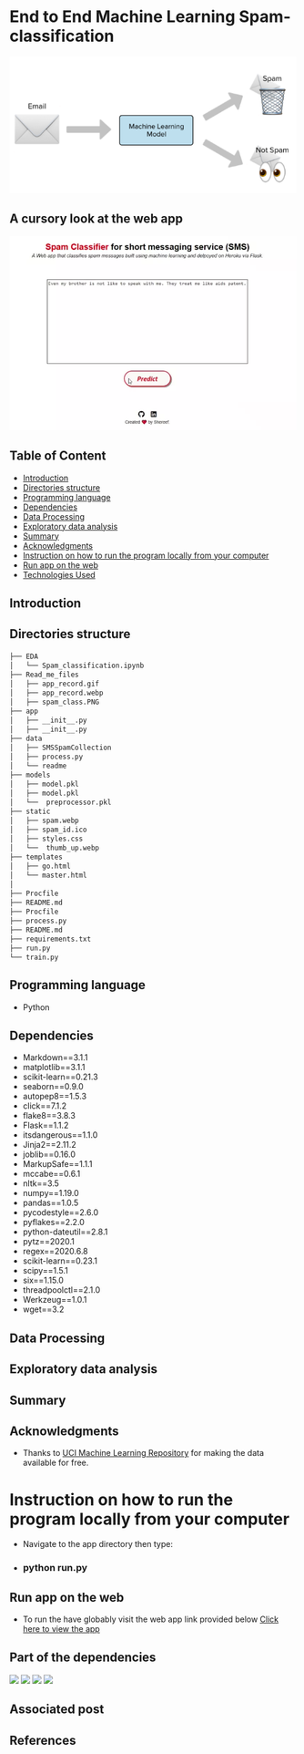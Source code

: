 # End to End Machine Learning Spam-classification
<img src="https://github.com/SAB-6/Spam-Classification/blob/master/Read_me_files/spam_class.PNG"/>

## A cursory look at the web app
<img src="https://github.com/SAB-6/Spam-Classification/blob/master/Read_me_files/app_record.webp"/>

## Table of Content
  * [Introduction](#Introduction)
  * [Directories structure](#Directories-structure)
  * [Programming language](#Programming-language)
  * [Dependencies](#Dependencies)
  * [Data Processing](#Data-Processing)
  * [Exploratory data analysis](#Exploratory-data-analysis)
  * [Summary](#Summary)
  * [Acknowledgments](#Acknowledgments)
  * [Instruction on how to run the program locally from your computer](#Instruction-on-how-to-run-the-program-locally)
  * [Run app on the web](#Run-app-on-the-web)
  * [Technologies Used](#technologies-used)


## Introduction

## Directories structure
```
├── EDA
│   └── Spam_classification.ipynb
├── Read_me_files
│   ├── app_record.gif
│   ├── app_record.webp
│   ├── spam_class.PNG
├── app
│   ├── __init__.py
│   ├── __init__.py
├── data
│   ├── SMSSpamCollection
│   ├── process.py
│   └── readme
├── models
│   ├── model.pkl
│   ├── model.pkl
│   └──  preprocessor.pkl
├── static
│   ├── spam.webp
│   ├── spam_id.ico
│   ├── styles.css
│   └──  thumb_up.webp
├── templates
│   ├── go.html
│   └── master.html
│
├── Procfile
├── README.md
├── Procfile
├── process.py
├── README.md
├── requirements.txt
├── run.py
└── train.py
```
## Programming language
- Python

## Dependencies
- Markdown==3.1.1
- matplotlib==3.1.1
- scikit-learn==0.21.3
- seaborn==0.9.0
- autopep8==1.5.3
- click==7.1.2
- flake8==3.8.3
- Flask==1.1.2
- itsdangerous==1.1.0
- Jinja2==2.11.2
- joblib==0.16.0
- MarkupSafe==1.1.1
- mccabe==0.6.1
- nltk==3.5
- numpy==1.19.0
- pandas==1.0.5
- pycodestyle==2.6.0
- pyflakes==2.2.0
- python-dateutil==2.8.1
- pytz==2020.1
- regex==2020.6.8
- scikit-learn==0.23.1
- scipy==1.5.1
- six==1.15.0
- threadpoolctl==2.1.0
- Werkzeug==1.0.1
- wget==3.2

## Data Processing

## Exploratory data analysis

## Summary


## Acknowledgments
- Thanks to <a href="https://archive.ics.uci.edu/ml/machine-learning-databases/00228/">UCI Machine Learning Repository</a> for making the data available for free.

# Instruction on how to run the program locally from your computer
- Navigate to the app directory then type: 
-   ### python run.py

## Run app on the web
- To run the have globably visit the web app link provided below
<a href="https://sms-spam-classifier-api.herokuapp.com/">Click here to view the app</a>

## Part of the dependencies
![](https://forthebadge.com/images/badges/made-with-python.svg)
[<img target="_blank" src="https://flask.palletsprojects.com/en/1.1.x/_images/flask-logo.png" width=170>](https://flask.palletsprojects.com/en/1.1.x/) [<img target="_blank" src="https://number1.co.za/wp-content/uploads/2017/10/gunicorn_logo-300x85.png" width=280>](https://gunicorn.org) [<img target="_blank" src="https://www.kindpng.com/picc/b/301/3012484.png" width=200>](https://aws.amazon.com/s3/)


## Associated post



## References

